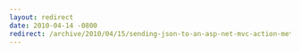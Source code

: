 ```yaml
---
layout: redirect
date: 2010-04-14 -0800
redirect: /archive/2010/04/15/sending-json-to-an-asp-net-mvc-action-method-argument.aspx/
---
```

